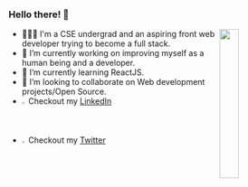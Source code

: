 ### Hello there! 👋
  <img src="https://user-images.githubusercontent.com/83535756/203066276-6c07e80c-3706-4ff6-8f20-9ac288d6fe32.jpg" width="26%" height="26%" mg align="right">

- 👨🏻‍💻 I'm a CSE undergrad and an aspiring front web developer trying to become a full stack.
- 🔭 I’m currently working on improving myself as a human being and a developer.
- 🌱 I’m currently learning ReactJS.
- 👯 I’m looking to collaborate on Web development projects/Open Source.
- <img src = "https://user-images.githubusercontent.com/83535756/203073299-8eb888d6-a7a8-4206-99d0-8066e84db0ad.png" width="1.5%" height="1.5%"/>  Checkout my [LinkedIn](https://www.linkedin.com/in/harsh-palkar-566966222/)
- <img src="https://user-images.githubusercontent.com/68462593/203071392-35236d38-a44e-41f0-934b-c2cdb5ff2c8e.png" width="1.5%" height="1.5%"/> Checkout my  [Twitter](https://twitter.com/harshhwho)


<!-- 
**harshpalkar/harshpalkar** is a ✨ _special_ ✨ repository because its `README.md` (this file) appears on your GitHub profile. -->

<!-- Here are some ideas to get you started:

- 🔭 I’m currently working on ...
- 🌱 I’m currently learning ...
- 👯 I’m looking to collaborate on ...
- 🤔 I’m looking for help with ...
- 💬 Ask me about ...
- 📫 How to reach me: ...
- 😄 Pronouns: ...
- ⚡ Fun fact: ...
 -->
